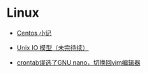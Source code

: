 # Linux



- [Centos 小记](centos.md)

- [Unix IO 模型（未完待续）](unix-io.md)

- [crontab误选了GNU nano，切换回vim编辑器](select-editor.md)